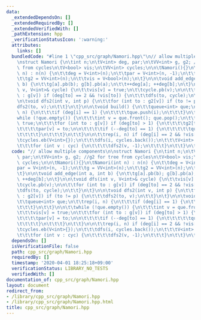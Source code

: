 ```yaml
---
data:
  _extendedDependsOn: []
  _extendedRequiredBy: []
  _extendedVerifiedWith: []
  _pathExtension: hpp
  _verificationStatusIcon: ':warning:'
  attributes:
    links: []
  bundledCode: "#line 1 \"cpp_src/graph/Namori.hpp\"\n// allow multiple components\n\
    \nstruct Namori {\n\tint n;\n\tV<int> deg, par;\n\tVV<int> g, g2; //g2 for tree\
    \ from cycles\n\tV<bool> vis;\n\tVV<int> cycles;\n\n\tNamori(){}\n\tNamori(int\
    \ n) : n(n) {\n\t\tdeg = V<int>(n);\n\t\tpar = V<int>(n, -1);\n\t\tg = VV<int>(n);\n\
    \t\tg2 = VV<int>(n);\n\t\tvis = V<bool>(n);\n\t}\n\n\tvoid add_edge(int a, int\
    \ b) {\n\t\tg[a].pb(b); g[b].pb(a);\n\t\t++deg[a]; ++deg[b];\n\t}\n\n\tvoid dfs(int\
    \ v, V<int>& cycle) {\n\t\tvis[v] = true;\n\t\tcycle.pb(v);\n\n\t\tfor (int to\
    \ : g[v]) if (deg[to] == 2 && !vis[to]) {\n\t\t\tdfs(to, cycle);\n\t\t}\n\t}\n\
    \n\tvoid dfs2(int v, int p) {\n\t\tfor (int to : g2[v]) if (to != p) {\n\t\t\t\
    dfs2(to, v);\n\t\t}\n\t}\n\n\tvoid build() {\n\t\tqueue<int> que;\n\t\trep(i,\
    \ n) {\n\t\t\tif (deg[i] == 1) {\n\t\t\t\tque.push(i);\n\t\t\t}\n\t\t}\n\n\t\t\
    while (!que.empty()) {\n\t\t\tint v = que.front(); que.pop();\n\t\t\tvis[v] =\
    \ true;\n\t\t\tfor (int to : g[v]) if (deg[to] > 1) {\n\t\t\t\tg2[to].pb(v);\n\
    \t\t\t\tpar[v] = to;\n\n\t\t\t\tif (--deg[to] == 1) {\n\t\t\t\t\tque.push(to);\n\
    \t\t\t\t}\n\t\t\t}\n\t\t}\n\n\t\trep(i, n) if (deg[i] == 2 && !vis[i]) {\n\t\t\
    \tcycles.eb(V<int>{});\n\t\t\tdfs(i, cycles.back());\n\t\t\tV<int> cyc = cycles.back();\n\
    \t\t\tfor (int v : cyc) {\n\t\t\t\tdfs2(v, -1);\n\t\t\t}\n\t\t}\n\t}\n};\n"
  code: "// allow multiple components\n\nstruct Namori {\n\tint n;\n\tV<int> deg,\
    \ par;\n\tVV<int> g, g2; //g2 for tree from cycles\n\tV<bool> vis;\n\tVV<int>\
    \ cycles;\n\n\tNamori(){}\n\tNamori(int n) : n(n) {\n\t\tdeg = V<int>(n);\n\t\t\
    par = V<int>(n, -1);\n\t\tg = VV<int>(n);\n\t\tg2 = VV<int>(n);\n\t\tvis = V<bool>(n);\n\
    \t}\n\n\tvoid add_edge(int a, int b) {\n\t\tg[a].pb(b); g[b].pb(a);\n\t\t++deg[a];\
    \ ++deg[b];\n\t}\n\n\tvoid dfs(int v, V<int>& cycle) {\n\t\tvis[v] = true;\n\t\
    \tcycle.pb(v);\n\n\t\tfor (int to : g[v]) if (deg[to] == 2 && !vis[to]) {\n\t\t\
    \tdfs(to, cycle);\n\t\t}\n\t}\n\n\tvoid dfs2(int v, int p) {\n\t\tfor (int to\
    \ : g2[v]) if (to != p) {\n\t\t\tdfs2(to, v);\n\t\t}\n\t}\n\n\tvoid build() {\n\
    \t\tqueue<int> que;\n\t\trep(i, n) {\n\t\t\tif (deg[i] == 1) {\n\t\t\t\tque.push(i);\n\
    \t\t\t}\n\t\t}\n\n\t\twhile (!que.empty()) {\n\t\t\tint v = que.front(); que.pop();\n\
    \t\t\tvis[v] = true;\n\t\t\tfor (int to : g[v]) if (deg[to] > 1) {\n\t\t\t\tg2[to].pb(v);\n\
    \t\t\t\tpar[v] = to;\n\n\t\t\t\tif (--deg[to] == 1) {\n\t\t\t\t\tque.push(to);\n\
    \t\t\t\t}\n\t\t\t}\n\t\t}\n\n\t\trep(i, n) if (deg[i] == 2 && !vis[i]) {\n\t\t\
    \tcycles.eb(V<int>{});\n\t\t\tdfs(i, cycles.back());\n\t\t\tV<int> cyc = cycles.back();\n\
    \t\t\tfor (int v : cyc) {\n\t\t\t\tdfs2(v, -1);\n\t\t\t}\n\t\t}\n\t}\n};"
  dependsOn: []
  isVerificationFile: false
  path: cpp_src/graph/Namori.hpp
  requiredBy: []
  timestamp: '2020-04-01 18:25:18+09:00'
  verificationStatus: LIBRARY_NO_TESTS
  verifiedWith: []
documentation_of: cpp_src/graph/Namori.hpp
layout: document
redirect_from:
- /library/cpp_src/graph/Namori.hpp
- /library/cpp_src/graph/Namori.hpp.html
title: cpp_src/graph/Namori.hpp
---
```

